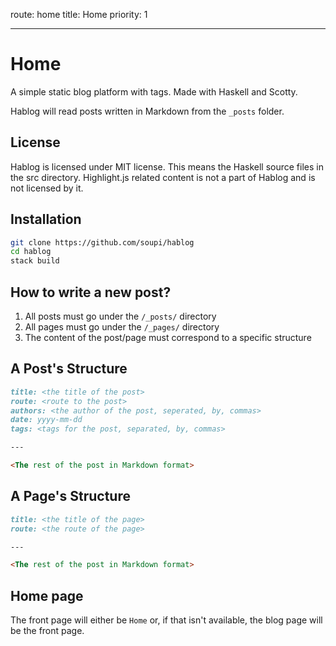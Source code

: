 route: home
title: Home
priority: 1

---
# Home

A simple static blog platform with tags. Made with Haskell and Scotty.

Hablog will read posts written in Markdown from the `_posts` folder.

## License

Hablog is licensed under MIT license. This means the Haskell source files in the src directory.
Highlight.js related content is not a part of Hablog and is not licensed by it.


## Installation

```sh
git clone https://github.com/soupi/hablog
cd hablog
stack build
```


## How to write a new post?

1. All posts must go under the `/_posts/` directory
1. All pages must go under the `/_pages/` directory
3. The content of the post/page must correspond to a specific structure

## A Post's Structure

```markdown
title: <the title of the post>
route: <route to the post>
authors: <the author of the post, seperated, by, commas>
date: yyyy-mm-dd
tags: <tags for the post, separated, by, commas>

---

<The rest of the post in Markdown format>
```


## A Page's Structure

```markdown
title: <the title of the page>
route: <the route of the page>

---

<The rest of the post in Markdown format>
```

## Home page

The front page will either be `Home` or, if that isn't available, the blog page will be the front page.
